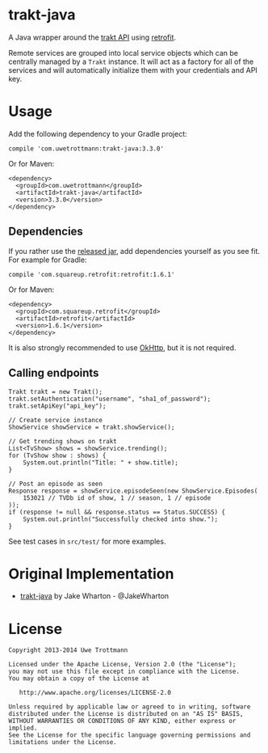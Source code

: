 trakt-java
==========

A Java wrapper around the [trakt API][1] using [retrofit][2].

Remote services are grouped into local service objects which can be centrally
managed by a `Trakt` instance. It will act as a factory for
all of the services and will automatically initialize them with your
credentials and API key.

Usage
=====
Add the following dependency to your Gradle project:

```
compile 'com.uwetrottmann:trakt-java:3.3.0'
```

Or for Maven:

```
<dependency>
  <groupId>com.uwetrottmann</groupId>
  <artifactId>trakt-java</artifactId>
  <version>3.3.0</version>
</dependency>
```

Dependencies
------------
If you rather use the [released jar][3], add dependencies yourself as you see fit.
For example for Gradle:

```
compile 'com.squareup.retrofit:retrofit:1.6.1'
```

Or for Maven:

```
<dependency>
  <groupId>com.squareup.retrofit</groupId>
  <artifactId>retrofit</artifactId>
  <version>1.6.1</version>
</dependency>
```

It is also strongly recommended to use [OkHttp][5], but it is not required.

Calling endpoints
-----------------

    Trakt trakt = new Trakt();
    trakt.setAuthentication("username", "sha1_of_password");
    trakt.setApiKey("api_key");
    
    // Create service instance
    ShowService showService = trakt.showService();

    // Get trending shows on trakt
    List<TvShow> shows = showService.trending();
    for (TvShow show : shows) {
    	System.out.println("Title: " + show.title);
    }
    
    // Post an episode as seen
    Response response = showService.episodeSeen(new ShowService.Episodes(
        153021 // TVDb id of show, 1 // season, 1 // episode
    ));
    if (response != null && response.status == Status.SUCCESS) {
        System.out.println("Successfully checked into show.");
    }

See test cases in `src/test/` for more examples.

Original Implementation
=======================

* [trakt-java][3] by Jake Wharton - @JakeWharton

License
=======

    Copyright 2013-2014 Uwe Trottmann

    Licensed under the Apache License, Version 2.0 (the "License");
    you may not use this file except in compliance with the License.
    You may obtain a copy of the License at

       http://www.apache.org/licenses/LICENSE-2.0

    Unless required by applicable law or agreed to in writing, software
    distributed under the License is distributed on an "AS IS" BASIS,
    WITHOUT WARRANTIES OR CONDITIONS OF ANY KIND, either express or implied.
    See the License for the specific language governing permissions and
    limitations under the License.




 [1]: http://trakt.tv/api-docs
 [2]: https://github.com/square/retrofit
 [3]: https://github.com/JakeWharton/trakt-java/
 [4]: https://github.com/UweTrottmann/trakt-java/releases
 [5]: https://github.com/square/okhttp
